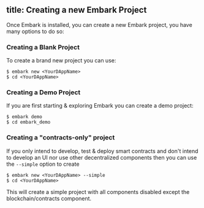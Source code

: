 title: Creating a new Embark Project
---

Once Embark is installed, you can create a new Embark project, you have many options to do so:

### Creating a Blank Project

To create a brand new project you can use:

<pre><code class="shell">$ embark new &lt;YourDAppName&gt;
$ cd &lt;YourDAppName&gt;
</code></pre>

### Creating a Demo Project

If you are first starting & exploring Embark you can create a demo project:

<pre><code class="shell">$ embark demo
$ cd embark_demo
</code></pre>

### Creating a "contracts-only" project

If you only intend to develop, test & deploy smart contracts and don't intend to develop an UI nor use other decentralized components then you can use the `--simple` option to create 

<pre><code class="shell">$ embark new &lt;YourDAppName&gt; --simple
$ cd &lt;YourDAppName&gt;
</code></pre>

This will create a simple project with all components disabled except the blockchain/contracts component.

